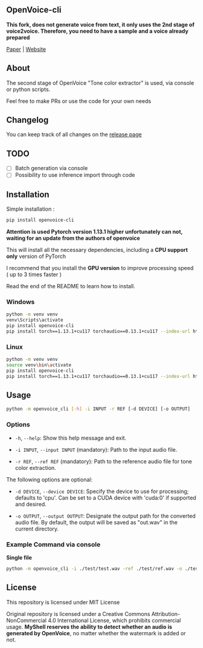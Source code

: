 ## OpenVoice-cli

**This fork, does not generate voice from text, it only uses the 2nd stage of voice2voice. Therefore, you need to have a sample and a voice already prepared**

[Paper](https://arxiv.org/abs/2312.01479) |
[Website](https://research.myshell.ai/open-voice) 

## About

The second stage of OpenVoice "Tone color extractor" is used, via console or python scripts.

Feel free to make PRs or use the code for your own needs

## Changelog

You can keep track of all changes on the [release page](https://github.com/daswer123/OpenVoice-cli/releases)

## TODO
- [ ] Batch generation via console
- [ ] Possibility to use inference import through code

## Installation

Simple installation :

```bash
pip install openvoice-cli
```

**Attention is used Pytorch version 1.13.1 higher unfortunately can not, waiting for an update from the authors of openvoice**

This will install all the necessary dependencies, including a **CPU support only** version of PyTorch

I recommend that you install the **GPU version** to improve processing speed ( up to 3 times faster )

Read the end of the README to learn how to install.

### Windows
```bash
python -m venv venv
venv\Scripts\activate
pip install openvoice-cli
pip install torch==1.13.1+cu117 torchaudio==0.13.1+cu117 --index-url https://download.pytorch.org/whl/cu117
```

### Linux
```bash
python -m venv venv
source venv\bin\activate
pip install openvoice-cli
pip install torch==1.13.1+cu117 torchaudio==0.13.1+cu117 --index-url https://download.pytorch.org/whl/cu117
```

## Usage

```bash
python -m openvoice_cli [-h] -i INPUT -r REF [-d DEVICE] [-o OUTPUT]
```

### Options

- `-h`, `--help`:
     Show this help message and exit.

- `-i INPUT`, `--input INPUT` (mandatory):
     Path to the input audio file.

- `-r REF`, `--ref REF` (mandatory):
     Path to the reference audio file for tone color extraction.

The following options are optional:

- `-d DEVICE`, `--device DEVICE`:
     Specify the device to use for processing; defaults to 'cpu'. Can be set to a CUDA device with 'cuda:0' if supported and desired.

- `-o OUTPUT`, `--output OUTPUT`:
     Designate the output path for the converted audio file. By default, the output will be saved as "out.wav" in the current directory. 


### Example Command via console
**Single file**
```bash
python -m openvoice_cli -i ./test/test.wav -ref ./test/ref.wav -o ./test/ready.wav
```

## License
This repository is licensed under MIT License

Original repository is licensed under a Creative Commons Attribution-NonCommercial 4.0 International License, which prohibits commercial usage. **MyShell reserves the ability to detect whether an audio is generated by OpenVoice**, no matter whether the watermark is added or not.